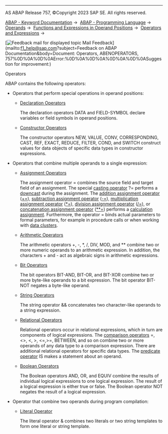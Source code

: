  

* * *

AS ABAP Release 757, ©Copyright 2023 SAP SE. All rights reserved.

[ABAP - Keyword Documentation](javascript:call_link\('abenabap.htm'\)) →  [ABAP - Programming Language](javascript:call_link\('abenabap_reference.htm'\)) →  [Operands](javascript:call_link\('abenoperands.htm'\)) →  [Functions and Expressions in Operand Positions](javascript:call_link\('abenoperands_expressions.htm'\)) →  [Operators and Expressions](javascript:call_link\('abenoperators_expressions.htm'\)) → 

 [![](Mail.gif?object=Mail.gif&sap-language=EN "Feedback mail for displayed topic") Mail Feedback](mailto:f1_help@sap.com?subject=Feedback on ABAP Documentation&body=Document: Operators, ABENOPERATORS, 757%0D%0A%0D%0AError:%0D%0A%0D%0A%0D%0A%0D%0ASuggestion for
 improvement:)

Operators

ABAP contains the following operators:

-   Operators that perform special operations in operand positions:
    -   [Declaration Operators](javascript:call_link\('abeninline_declarations.htm'\))
        
        The declaration operators DATA and FIELD-SYMBOL declare variables or field symbols in operand positions.
        
    -   [Constructor Operators](javascript:call_link\('abenconstructor_expressions.htm'\))
        
        The constructor operators NEW, VALUE, CONV, CORRESPONDING, CAST, REF, EXACT, REDUCE, FILTER, COND, and SWITCH construct values for data objects of specific data types in constructor expressions.
        
-   Operators that combine multiple operands to a single expression:
    -   [Assignment Operators](javascript:call_link\('abenequals_operator.htm'\))
        
        The assignment operator \= combines the source field and target field of an assignment. The special [casting operator](javascript:call_link\('abencasting_operator_glosry.htm'\) "Glossary Entry") ?= performs a [downcast](javascript:call_link\('abendown_cast_glosry.htm'\) "Glossary Entry") during the assignment. The [addition assignment operator](javascript:call_link\('abenadd_assignment_op_glosry.htm'\) "Glossary Entry") ([+=](javascript:call_link\('abencalculation_assignments.htm'\))), [subtraction assignment operator](javascript:call_link\('abensub_assignment_op_glosry.htm'\) "Glossary Entry") ([\-=](javascript:call_link\('abencalculation_assignments.htm'\))), [multiplication assignment operator](javascript:call_link\('abenmult_assignment_op_glosry.htm'\) "Glossary Entry") ([\*=](javascript:call_link\('abencalculation_assignments.htm'\))), [division assignment operator](javascript:call_link\('abendiv_assignment_op_glosry.htm'\) "Glossary Entry") ([/=](javascript:call_link\('abencalculation_assignments.htm'\))), or [concatenation assignment operator](javascript:call_link\('abenconcat_assignment_op_glosry.htm'\) "Glossary Entry") ([\*\*=](javascript:call_link\('abencalculation_assignment_string.htm'\))) performs a [calculation assignment](javascript:call_link\('abencalculation_assignment_glosry.htm'\) "Glossary Entry"). Furthermore, the operator \= binds actual parameters to formal parameters, for example in procedure calls or when working with [data clusters](javascript:call_link\('abendata_cluster_glosry.htm'\) "Glossary Entry").
        
    -   [Arithmetic Operators](javascript:call_link\('abapcompute_arith.htm'\))
        
        The arithmetic operators +, \-, \*, /, DIV, MOD, and \*\* combine two or more numeric operands to an arithmetic expression. In addition, the characters + and \- act as algebraic signs in arithmetic expressions.
        
    -   [Bit Operators](javascript:call_link\('abapcompute_bit.htm'\))
        
        The bit operators BIT-AND, BIT-OR, and BIT-XOR combine two or more byte-like operands to a bit expression. The bit operator BIT-NOT negates a byte-like operand.
        
    -   [String Operators](javascript:call_link\('abapcompute_string.htm'\))
        
        The string operator && concatenates two character-like operands to a string expression.
        
    -   [Relational Operators](javascript:call_link\('abenlogexp.htm'\))
        
        Relational operators occur in relational expressions, which in turn are components of logical expressions. The [comparison operators](javascript:call_link\('abencomp_operator_glosry.htm'\) "Glossary Entry") \=, <>, <, \>, <=,\>=, BETWEEN, and so on combine two or more operands of any data type to a comparison expression. There are additional relational operators for specific data types. The [predicate operator](javascript:call_link\('abenpredicate_operator_glosry.htm'\) "Glossary Entry") IS makes a statement about an operand.
        
    -   [Boolean Operators](javascript:call_link\('abenlogexp_boole.htm'\))
        
        The Boolean operators AND, OR, and EQUIV combine the results of individual logical expressions to one logical expression. The result of a logical expression is either true or false. The Boolean operator NOT negates the result of a logical expression.
        
-   Operator that combine two operands during program compilation:
    -   [Literal Operator](javascript:call_link\('abenliteral_operator.htm'\))
        
        The literal operator & combines two literals or two string templates to form one literal or string template.